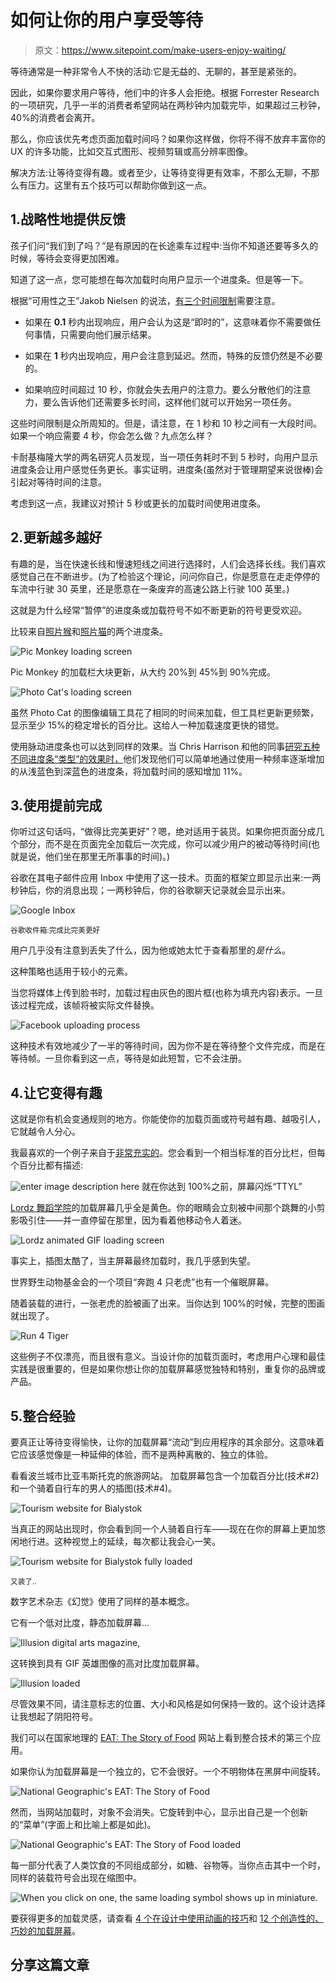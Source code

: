 # 如何让你的用户享受等待

> 原文：<https://www.sitepoint.com/make-users-enjoy-waiting/>

等待通常是一种非常令人不快的活动:它是无益的、无聊的，甚至是紧张的。

因此，如果你要求用户等待，他们中的许多人会拒绝。根据 Forrester Research 的一项研究，几乎一半的消费者希望网站在两秒钟内加载完毕，如果超过三秒钟，40%的消费者会离开。

那么，你应该优先考虑页面加载时间吗？如果你这样做，你将不得不放弃丰富你的 UX 的许多功能，比如交互式图形、视频剪辑或高分辨率图像。

解决方法:让等待变得有趣。或者至少，让等待变得更有效率，不那么无聊，不那么有压力。这里有五个技巧可以帮助你做到这一点。

## 1.战略性地提供反馈

孩子们问“我们到了吗？”是有原因的在长途乘车过程中:当你不知道还要等多久的时候，等待会变得更加困难。

知道了这一点，您可能想在每次加载时向用户显示一个进度条。但是等一下。

根据“可用性之王”Jakob Nielsen 的说法，[有三个时间限制](https://www.nngroup.com/articles/response-times-3-important-limits/)需要注意。

*   如果在 **0.1** 秒内出现响应，用户会认为这是“即时的”，这意味着你不需要做任何事情，只需要向他们展示结果。

*   如果在 **1** 秒内出现响应，用户会注意到延迟。然而，特殊的反馈仍然是不必要的。

*   如果响应时间超过 10 秒，你就会失去用户的注意力。要么分散他们的注意力，要么告诉他们还需要多长时间，这样他们就可以开始另一项任务。

这些时间限制是众所周知的。但是，请注意，在 1 秒和 10 秒之间有一大段时间。如果一个响应需要 4 秒，你会怎么做？九点怎么样？

卡耐基梅隆大学的两名研究人员发现，当一项任务耗时不到 5 秒时，向用户显示进度条会让用户感觉任务更长。事实证明，进度条(虽然对于管理期望来说很棒)会引起对等待时间的注意。

考虑到这一点，我建议对预计 5 秒或更长的加载时间使用进度条。

## 2.更新越多越好

有趣的是，当在快速长线和慢速短线之间进行选择时，人们会选择长线。我们喜欢感觉自己在不断进步。(为了检验这个理论，问问你自己，你是愿意在走走停停的车流中行驶 30 英里，还是愿意在一条废弃的高速公路上行驶 100 英里。)

这就是为什么经常“暂停”的进度条或加载符号不如不断更新的符号更受欢迎。

比较来自[照片猴](http://www.picmonkey)和[照片猫](http://www.photocat.com)的两个进度条。

![Pic Monkey loading screen](img/2835ba834ae3d606aa43458f6d6147d3.png)

Pic Monkey 的加载栏大块更新，从大约 20%到 45%到 90%完成。

![Photo Cat's loading screen](img/ed9ee4514599608a38f00f18e7f17668.png)

虽然 Photo Cat 的图像编辑工具花了相同的时间来加载，但工具栏更新更频繁，显示至少 15%的稳定增长的百分比。这给人一种加载速度更快的错觉。

使用脉动进度条也可以达到同样的效果。当 Chris Harrison 和他的同事[研究五种不同进度条“类型”的效果时，](http://www.chrisharrison.net/index.php/Research/ProgressBars2)他们发现他们可以简单地通过使用一种频率逐渐增加的从浅蓝色到深蓝色的进度条，将加载时间的感知增加 11%。

## 3.使用提前完成

你听过这句话吗，“做得比完美更好”？嗯，绝对适用于装货。如果你把页面分成几个部分，而不是在页面完全加载后一次完成，你可以减少用户的被动等待时间(也就是说，他们坐在那里无所事事的时间)。)

谷歌在其电子邮件应用 Inbox 中使用了这一技术。页面的框架立即显示出来:一两秒钟后，你的消息出现；一两秒钟后，你的谷歌聊天记录就会显示出来。

![Google Inbox](img/8bca1561628bbe913a216e6604fe9944.png)

<small>谷歌收件箱:完成比完美更好</small>

用户几乎没有注意到丢失了什么，因为他或她太忙于查看那里的*是什么*。

这种策略也适用于较小的元素。

当您将媒体上传到脸书时，加载过程由灰色的图片框(也称为填充内容)表示。一旦该过程完成，该帧将被实际文件替换。

![Facebook uploading process](img/462592ca23e97fb6cc7b969010103d8f.png)

这种技术有效地减少了一半的等待时间，因为你不是在等待整个文件完成，而是在等待帧。一旦你看到这一点，等待是如此短暂，它不会注册。

## 4.让它变得有趣

这就是你有机会变通规则的地方。你能使你的加载页面或符号越有趣、越吸引人，它就越令人分心。

我最喜欢的一个例子来自于[非常充实的](http://www.prettyloaded.com)。您会看到一个相当标准的百分比栏，但每个百分比都有描述:

 ![enter image description here](img/e6d4b1ffccbdcc12a9743b49b8f8aded.png)
就在你达到 100%之前，屏幕闪烁“TTYL”

[Lordz 舞蹈学院](http://lordz.ch/)的加载屏幕几乎全是黄色。你的眼睛会立刻被中间那个跳舞的小剪影吸引住——并一直停留在那里，因为看着他移动令人着迷。

![Lordz animated GIF loading screen](img/a5beacd96d9b1a585d6095d63f7872b1.png)

事实上，插图太酷了，当主屏幕最终加载时，我几乎感到失望。

世界野生动物基金会的一个项目“奔跑 4 只老虎”也有一个催眠屏幕。

随着装载的进行，一张老虎的脸被画了出来。当你达到 100%的时候，完整的图画就出现了。

![Run 4 Tiger](img/c9c59eeebf32dc00dcec71b067a8cebe.png)

这些例子不仅漂亮，而且很有意义。当设计你的加载页面时，考虑用户心理和最佳实践是很重要的，但是如果你想让你的加载屏幕感觉独特和特别，重复你的品牌或产品。

## 5.整合经验

要真正让等待变得愉快，让你的加载屏幕“流动”到应用程序的其余部分。这意味着它应该感觉像是一种延伸的体验，而不是两种离散的、独立的体验。

看看波兰城市比亚韦斯托克的旅游网站。
加载屏幕包含一个加载百分比(技术#2)和一个骑着自行车的男人的插图(技术#4)。

![ Tourism website for Bialystok](img/d84d2aee2387c2c607813eea4a16aba9.png)

当真正的网站出现时，你会看到同一个人骑着自行车——现在在你的屏幕上更加悠闲地行进。这种视觉上的延续，每次都让我会心一笑。

![ Tourism website for Bialystok fully loaded](img/e2aac0c716306c80d90d830d7899fe0c.png)

<small>又装了..</small>

数字艺术杂志《幻觉》使用了同样的基本概念。

它有一个低对比度，静态加载屏幕…

![Illusion digital arts magazine, ](img/47da46f661be55b055d16abbe21bcc1f.png)

这转换到具有 GIF 英雄图像的高对比度加载屏幕。

![Illusion loaded](img/6f4b8d1910a7d768b7ba211ff84d32eb.png)

尽管效果不同，请注意标志的位置、大小和风格是如何保持一致的。这个设计选择让我想起了阴阳符号。

我们可以在国家地理的 [EAT: The Story of Food](http://www.natgeoeat.com/) 网站上看到整合技术的第三个应用。

如果你认为加载屏幕是一个独立的，它不会很好。一个不明物体在黑屏中间旋转。

![National Geographic's EAT: The Story of Food](img/829e7894931774e382216abe51db3d3d.png)

然而，当网站加载时，对象不会消失。它旋转到中心，显示出自己是一个创新的“菜单”(字面上和比喻上都是如此)。

![National Geographic's EAT: The Story of Food loaded](img/50263454361351fc718cebcf21306780.png)

每一部分代表了人类饮食的不同组成部分，如糖、谷物等。当你点击其中一个时，同样的装载符号会出现在缩图中。

![When you click on one, the same loading symbol shows up in miniature. ](img/c5aae1d376cb5b5d88af8cc13ff3d2dd.png)

要获得更多的加载灵感，请查看 [4 个在设计中使用动画的技巧](https://www.sitepoint.com/4-tips-for-using-animation-in-design/)和 [12 个创造性的、巧妙的加载屏幕](https://www.sitepoint.com/12-creative-clever-preloader-designs/)。

## 分享这篇文章